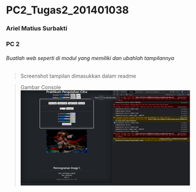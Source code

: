 # PC2_Tugas2_201401038
### Ariel Matius Surbakti
### PC 2


###### Buatlah web seperti di modul yang memiliki dan ubahlah tampilannya 
> Screenshot tampilan dimasukkan dalam readme

> Gambar Console
![Gambar](/Tugas2/console.png)
